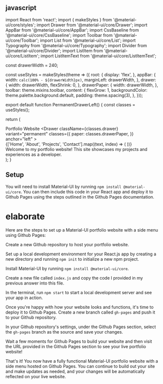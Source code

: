 ## javascript
import React from 'react';
import { makeStyles } from '@material-ui/core/styles';
import Drawer from '@material-ui/core/Drawer';
import AppBar from '@material-ui/core/AppBar';
import CssBaseline from '@material-ui/core/CssBaseline';
import Toolbar from '@material-ui/core/Toolbar';
import List from '@material-ui/core/List';
import Typography from '@material-ui/core/Typography';
import Divider from '@material-ui/core/Divider';
import ListItem from '@material-ui/core/ListItem';
import ListItemText from '@material-ui/core/ListItemText';

const drawerWidth = 240;

const useStyles = makeStyles(theme => ({
  root: {
    display: 'flex',
  },
  appBar: {
    width: `calc(100% - ${drawerWidth}px)`,
    marginLeft: drawerWidth,
  },
  drawer: {
    width: drawerWidth,
    flexShrink: 0,
  },
  drawerPaper: {
    width: drawerWidth,
  },
  toolbar: theme.mixins.toolbar,
  content: {
    flexGrow: 1,
    backgroundColor: theme.palette.background.default,
    padding: theme.spacing(3),
  },
}));

export default function PermanentDrawerLeft() {
  const classes = useStyles();

  return (
    <div className={classes.root}>
      <CssBaseline />
      <AppBar position="fixed" className={classes.appBar}>
        <Toolbar>
          <Typography variant="h6" noWrap>
            Portfolio Website
          </Typography>
        </Toolbar>
      </AppBar>
      <Drawer
        className={classes.drawer}
        variant="permanent"
        classes={{
          paper: classes.drawerPaper,
        }}
        anchor="left"
      >
        <div className={classes.toolbar} />
        <Divider />
        <List>
          {['Home', 'About', 'Projects', 'Contact'].map((text, index) => (
            <ListItem button key={text}>
              <ListItemText primary={text} />
            </ListItem>
          ))}
        </List>
      </Drawer>
      <main className={classes.content}>
        <div className={classes.toolbar} />
        <Typography paragraph>
          Welcome to my portfolio website! This site showcases my projects and experiences as a developer.
        </Typography>
      </main>
    </div>
  );
}





## Setup


You will need to install Material-UI by running `npm install @material-ui/core`. You can then include this code in your React app and deploy it to Github Pages using the steps outlined in the Github Pages documentation.



# elaborate
Here are the steps to set up a Material-UI portfolio website with a side menu using Github Pages:

Create a new Github repository to host your portfolio website.

Set up a local development environment for your React.js app by creating a new directory and running `npm init` to initialize a new npm project.

Install Material-UI by running `npm install @material-ui/core`.

Create a new file called `index.js` and copy the code I provided in my previous answer into this file.

In the terminal, run `npm start` to start a local development server and see your app in action.

Once you're happy with how your website looks and functions, it's time to deploy it to Github Pages. Create a new branch called `gh-pages` and push it to your Github repository.

In your Github repository's settings, under the Github Pages section, select the `gh-pages` branch as the source and save your changes.

Wait a few moments for Github Pages to build your website and then visit the URL provided in the Github Pages section to see your live portfolio website!

That's it! You now have a fully functional Material-UI portfolio website with a side menu hosted on Github Pages. You can continue to build out your site and make updates as needed, and your changes will be automatically reflected on your live website.

